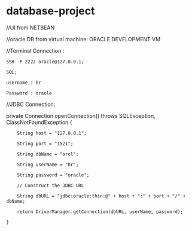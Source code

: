 # database-project


//UI from NETBEAN

//oracle DB from virtual machine: ORACLE DEVELOPMENT VM

//Terminal Connection :

    SSH -P 2222 oracle@127.0.0.1;
    
    SQL;
    
    username : hr
    
    Password : oracle
    
//JDBC Connection: 

private Connection openConnection() throws SQLException, ClassNotFoundException {

        String host = "127.0.0.1";
        
        String port = "1521";
        
        String dbName = "orcl";
        
        String userName = "hr";
        
        String password = "oracle";
        
        // Construct the JDBC URL
        
        String dbURL = "jdbc:oracle:thin:@" + host + ":" + port + "/" + dbName;
        
        return DriverManager.getConnection(dbURL, userName, password);
        
    }


